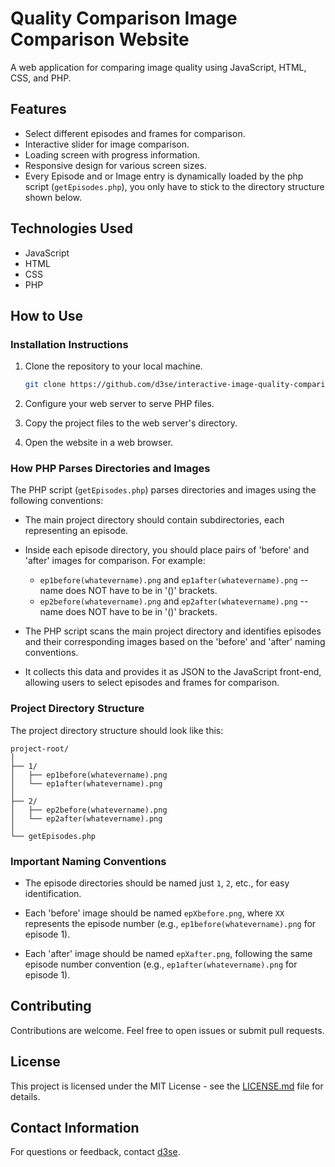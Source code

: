 


# Quality Comparison Image Comparison Website

A web application for comparing image quality using JavaScript, HTML, CSS, and PHP.

## Features
- Select different episodes and frames for comparison.
- Interactive slider for image comparison.
- Loading screen with progress information.
- Responsive design for various screen sizes.
- Every Episode and or Image entry is dynamically loaded by the php script (`getEpisodes.php`), you only have to stick to the directory structure shown below.

## Technologies Used
- JavaScript
- HTML
- CSS
- PHP

## How to Use

### Installation Instructions
1. Clone the repository to your local machine.
   ```bash
   git clone https://github.com/d3se/interactive-image-quality-comparison.git
   ```
2. Configure your web server to serve PHP files.

3. Copy the project files to the web server's directory.

4. Open the website in a web browser.

### How PHP Parses Directories and Images

The PHP script (`getEpisodes.php`) parses directories and images using the following conventions:

- The main project directory should contain subdirectories, each representing an episode.

- Inside each episode directory, you should place pairs of 'before' and 'after' images for comparison. For example:
  - `ep1before(whatevername).png` and `ep1after(whatevername).png` --name does NOT have to be in '()' brackets.
  - `ep2before(whatevername).png` and `ep2after(whatevername).png` --name does NOT have to be in '()' brackets.

- The PHP script scans the main project directory and identifies episodes and their corresponding images based on the 'before' and 'after' naming conventions.

- It collects this data and provides it as JSON to the JavaScript front-end, allowing users to select episodes and frames for comparison.

### Project Directory Structure
The project directory structure should look like this:
```
project-root/
│
├── 1/
│   ├── ep1before(whatevername).png
│   └── ep1after(whatevername).png
│
├── 2/
│   ├── ep2before(whatevername).png
│   └── ep2after(whatevername).png
│
└── getEpisodes.php
```

### Important Naming Conventions
- The episode directories should be named just `1`, `2`, etc., for easy identification.

- Each 'before' image should be named `epXbefore.png`, where `XX` represents the episode number (e.g., `ep1before(whatevername).png` for episode 1).

- Each 'after' image should be named `epXafter.png`, following the same episode number convention (e.g., `ep1after(whatevername).png` for episode 1).

## Contributing
Contributions are welcome. Feel free to open issues or submit pull requests.

## License
This project is licensed under the MIT License - see the [LICENSE.md](LICENSE.md) file for details.

## Contact Information
For questions or feedback, contact [d3se](https://github.com/d3se).
```

